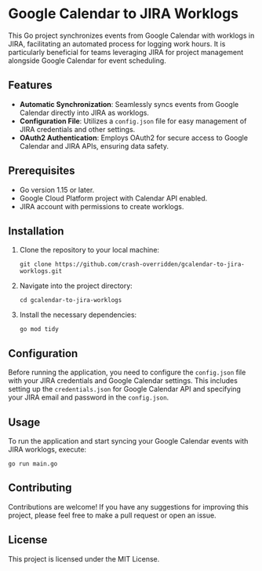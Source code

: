 # Google Calendar to JIRA Worklogs

This Go project synchronizes events from Google Calendar with worklogs in JIRA, facilitating an automated process for logging work hours. It is particularly beneficial for teams leveraging JIRA for project management alongside Google Calendar for event scheduling.

## Features

- **Automatic Synchronization**: Seamlessly syncs events from Google Calendar directly into JIRA as worklogs.
- **Configuration File**: Utilizes a `config.json` file for easy management of JIRA credentials and other settings.
- **OAuth2 Authentication**: Employs OAuth2 for secure access to Google Calendar and JIRA APIs, ensuring data safety.

## Prerequisites

- Go version 1.15 or later.
- Google Cloud Platform project with Calendar API enabled.
- JIRA account with permissions to create worklogs.

## Installation

1. Clone the repository to your local machine:
   ```
   git clone https://github.com/crash-overridden/gcalendar-to-jira-worklogs.git
   ```
2. Navigate into the project directory:
   ```
   cd gcalendar-to-jira-worklogs
   ```
3. Install the necessary dependencies:
   ```
   go mod tidy
   ```

## Configuration

Before running the application, you need to configure the `config.json` file with your JIRA credentials and Google Calendar settings. This includes setting up the `credentials.json` for Google Calendar API and specifying your JIRA email and password in the `config.json`.

## Usage

To run the application and start syncing your Google Calendar events with JIRA worklogs, execute:
```
go run main.go
```

## Contributing

Contributions are welcome! If you have any suggestions for improving this project, please feel free to make a pull request or open an issue.

## License

This project is licensed under the MIT License.